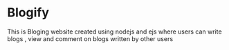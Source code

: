 # Blogify
This is Bloging website created using nodejs and ejs where users can write blogs , view and comment on blogs written by other users
